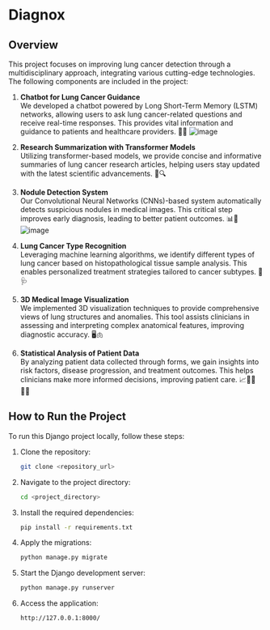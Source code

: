# Diagnox

## Overview

This project focuses on improving lung cancer detection through a multidisciplinary approach, integrating various cutting-edge technologies. The following components are included in the project:

1. **Chatbot for Lung Cancer Guidance**  
   We developed a chatbot powered by Long Short-Term Memory (LSTM) networks, allowing users to ask lung cancer-related questions and receive real-time responses. This provides vital information and guidance to patients and healthcare providers. 💬🤖
   ![image](https://github.com/user-attachments/assets/06e09a32-d789-4196-aad7-8cadd474ebcc)


3. **Research Summarization with Transformer Models**  
   Utilizing transformer-based models, we provide concise and informative summaries of lung cancer research articles, helping users stay updated with the latest scientific advancements. 📰🔍

4. **Nodule Detection System**  
   Our Convolutional Neural Networks (CNNs)-based system automatically detects suspicious nodules in medical images. This critical step improves early diagnosis, leading to better patient outcomes. 📊🔬
![image](https://github.com/user-attachments/assets/01cb3cf4-f10b-40fd-ae63-caccd6a1ef82)

5. **Lung Cancer Type Recognition**  
   Leveraging machine learning algorithms, we identify different types of lung cancer based on histopathological tissue sample analysis. This enables personalized treatment strategies tailored to cancer subtypes. 🧠🩺

6. **3D Medical Image Visualization**  
   We implemented 3D visualization techniques to provide comprehensive views of lung structures and anomalies. This tool assists clinicians in assessing and interpreting complex anatomical features, improving diagnostic accuracy. 🖥️🫁

7. **Statistical Analysis of Patient Data**  
   By analyzing patient data collected through forms, we gain insights into risk factors, disease progression, and treatment outcomes. This helps clinicians make more informed decisions, improving patient care. 📈👨‍⚕️👩‍⚕️

## How to Run the Project

To run this Django project locally, follow these steps:

1. Clone the repository:
   ```bash
   git clone <repository_url>
   ```

2. Navigate to the project directory:
   ```bash
   cd <project_directory>
   ```

3. Install the required dependencies:
   ```bash
   pip install -r requirements.txt
   ```

4. Apply the migrations:
   ```bash
   python manage.py migrate
   ```

5. Start the Django development server:
   ```bash
   python manage.py runserver
   ```

6. Access the application:
   ```
   http://127.0.0.1:8000/
   ```
